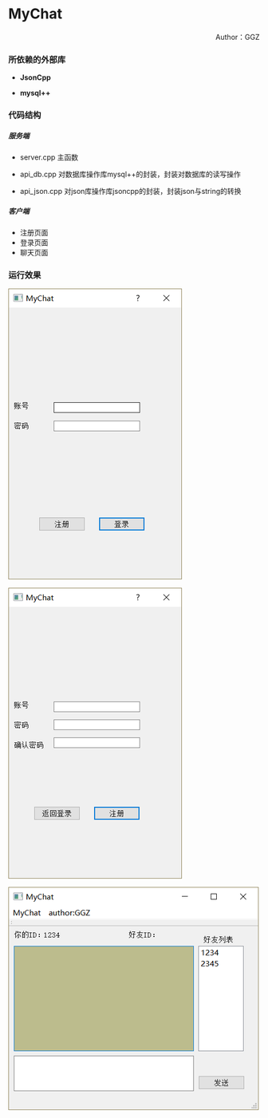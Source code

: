 # MyChat
<p align="right">Author：GGZ</p>

### 所依赖的外部库

- **JsonCpp**

- **mysql++**

### 代码结构

##### 服务端

- server.cpp 主函数

- api_db.cpp 对数据库操作库mysql++的封装，封装对数据库的读写操作

- api_json.cpp 对json库操作库jsoncpp的封装，封装json与string的转换

##### 客户端

- 注册页面
- 登录页面
- 聊天页面

### 运行效果

![登录界面](./img/login.png )

![注册界面](./img/register.png )

![聊天界面](./img/chat.png)

### 

